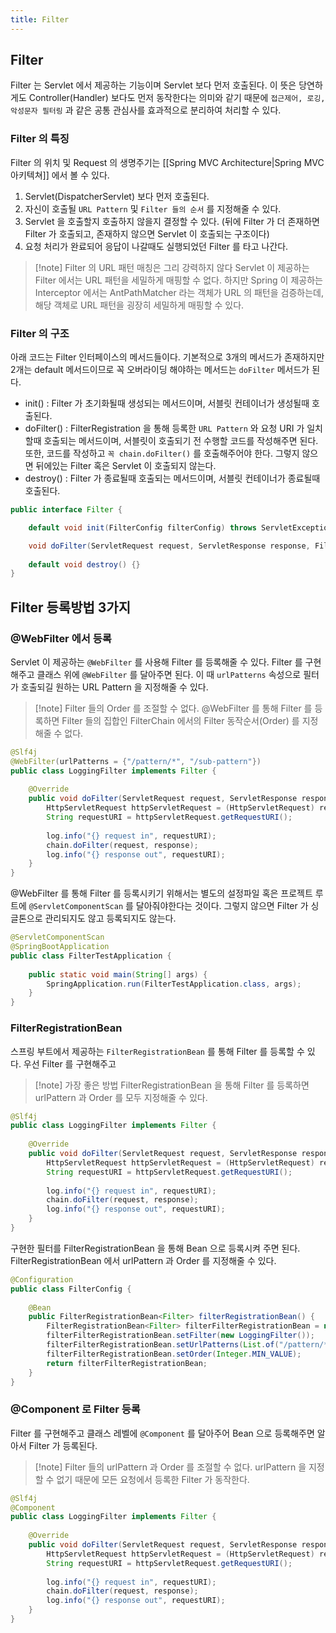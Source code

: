 ```yaml
---
title: Filter
---
```


## Filter
Filter 는 Servlet 에서 제공하는 기능이며 Servlet 보다 먼저 호출된다. 이 뜻은 당연하게도 Controller(Handler) 보다도 먼저 동작한다는 의미와 같기 때문에  `접근제어, 로깅, 악성문자 필터링` 과 같은 공통 관심사를 효과적으로 분리하여 처리할 수 있다.

### Filter 의 특징
Filter 의 위치 및 Request 의 생명주기는  [[Spring MVC Architecture|Spring MVC 아키텍쳐]]  에서 볼 수 있다.

1. Servlet(DispatcherServlet) 보다 먼저 호출된다.
2. 자신이 호출될 `URL Pattern` 및 `Filter 들의 순서` 를 지정해줄 수 있다.
3. Servlet 을 호출할지 호출하지 않을지 결정할 수 있다. (뒤에 Filter 가 더 존재하면 Filter 가 호출되고, 존재하지 않으면 Servlet 이 호출되는 구조이다)
4. 요청 처리가 완료되어 응답이 나갈때도 실행되었던 Filter 를 타고 나간다.

> [!note] Filter 의 URL 패턴 매칭은 그리 강력하지 않다
> Servlet 이 제공하는 Filter 에서는 URL 패턴을 세밀하게 매핑할 수 없다. 하지만 Spring 이 제공하는 Interceptor 에서는 AntPathMatcher 라는 객체가 URL 의 패턴을 검증하는데, 해당 객체로 URL 패턴을 굉장히 세밀하게 매핑할 수 있다.

### Filter 의 구조
아래 코드는 Filter 인터페이스의 메서드들이다. 기본적으로 3개의 메서드가 존재하지만 2개는 default 메서드이므로 꼭 오버라이딩 해야하는 메서드는 `doFilter` 메서드가 된다.

- init() : Filter 가 초기화될때 생성되는 메서드이며, 서블릿 컨테이너가 생성될때 호출된다.
- doFilter() : FilterRegistration 을 통해 등록한 `URL Pattern` 와 요청 URI 가 일치할때 호출되는 메서드이며, 서블릿이 호출되기 전 수행할 코드를 작성해주면 된다. 또한, 코드를 작성하고 `꼭 chain.doFilter()` 를 호출해주어야 한다. 그렇지 않으면 뒤에있는 Filter 혹은 Servlet 이 호출되지 않는다.
- destroy() : Filter 가 종료될때 호출되는 메서드이며, 서블릿 컨테이너가 종료될때 호출된다.

```java
public interface Filter {

	default void init(FilterConfig filterConfig) throws ServletException {}

	void doFilter(ServletRequest request, ServletResponse response, FilterChain chain) throws IOException, ServletException;
        
	default void destroy() {}
}
```

## Filter 등록방법 3가지
### @WebFilter 에서 등록
Servlet 이 제공하는 `@WebFilter` 를 사용해 Filter 를 등록해줄 수 있다. Filter 를 구현해주고 클래스 위에 `@WebFilter` 를 달아주면 된다. 이 때 `urlPatterns` 속성으로 필터가 호출되길 원하는 URL Pattern 을 지정해줄 수 있다.

> [!note] Filter 들의 Order 를 조절할 수 없다.
> @WebFilter 를 통해 Filter 를 등록하면 Filter 들의 집합인 FilterChain 에서의 Filter 동작순서(Order) 를 지정해줄 수 없다.

```java {2}
@Slf4j  
@WebFilter(urlPatterns = {"/pattern/*", "/sub-pattern"})  
public class LoggingFilter implements Filter {  
  
    @Override  
    public void doFilter(ServletRequest request, ServletResponse response, FilterChain chain) throws IOException, ServletException {  
        HttpServletRequest httpServletRequest = (HttpServletRequest) request;  
        String requestURI = httpServletRequest.getRequestURI();  
  
        log.info("{} request in", requestURI);  
        chain.doFilter(request, response);  
        log.info("{} response out", requestURI);  
    }  
}
```

@WebFilter 를 통해 Filter 를 등록시키기 위해서는 별도의 설정파일 혹은 프로젝트 루트에 `@ServletComponentScan` 를 달아줘야한다는 것이다. 그렇지 않으면 Filter 가 싱글톤으로 관리되지도 않고 등록되지도 않는다.

```java {1}
@ServletComponentScan  
@SpringBootApplication  
public class FilterTestApplication {  
  
    public static void main(String[] args) {  
        SpringApplication.run(FilterTestApplication.class, args);  
    }  
}
```

### FilterRegistrationBean
스프링 부트에서 제공하는 `FilterRegistrationBean` 를 통해 Filter 를 등록할 수 있다. 우선 Filter 를 구현해주고

> [!note] 가장 좋은 방법
> FilterRegistrationBean 을 통해 Filter 를 등록하면 urlPattern 과 Order 를 모두 지정해줄 수 있다. 

```java {9,11}
@Slf4j  
public class LoggingFilter implements Filter {  
  
    @Override  
    public void doFilter(ServletRequest request, ServletResponse response, FilterChain chain) throws IOException, ServletException {  
        HttpServletRequest httpServletRequest = (HttpServletRequest) request;  
        String requestURI = httpServletRequest.getRequestURI();  
  
        log.info("{} request in", requestURI);  
        chain.doFilter(request, response);  
        log.info("{} response out", requestURI);  
    }  
}
```

구현한 필터를 FilterRegistrationBean 을 통해 Bean 으로 등록시켜 주면 된다. FilterRegistrationBean 에서 urlPattern 과 Order 를 지정해줄 수 있다.

```java
@Configuration  
public class FilterConfig {  
  
    @Bean  
    public FilterRegistrationBean<Filter> filterRegistrationBean() {  
        FilterRegistrationBean<Filter> filterFilterRegistrationBean = new FilterRegistrationBean<>();  
        filterFilterRegistrationBean.setFilter(new LoggingFilter());  
        filterFilterRegistrationBean.setUrlPatterns(List.of("/pattern/*"));  
        filterFilterRegistrationBean.setOrder(Integer.MIN_VALUE);  
        return filterFilterRegistrationBean;  
    }  
}
```

### @Component 로 Filter 등록
Filter 를 구현해주고 클래스 레벨에 `@Component` 를 달아주어 Bean 으로 등록해주면 알아서 Filter 가 등록된다.

> [!note] Filter 들의 urlPattern 과 Order 를 조절할 수 없다.
> urlPattern 을 지정할 수 없기 때문에 모든 요청에서 등록한 Filter 가 동작한다.

```java {2}
@Slf4j  
@Component  
public class LoggingFilter implements Filter {  
  
    @Override  
    public void doFilter(ServletRequest request, ServletResponse response, FilterChain chain) throws IOException, ServletException {  
        HttpServletRequest httpServletRequest = (HttpServletRequest) request;  
        String requestURI = httpServletRequest.getRequestURI();  
  
        log.info("{} request in", requestURI);  
        chain.doFilter(request, response);  
        log.info("{} response out", requestURI);  
    }  
}
```
